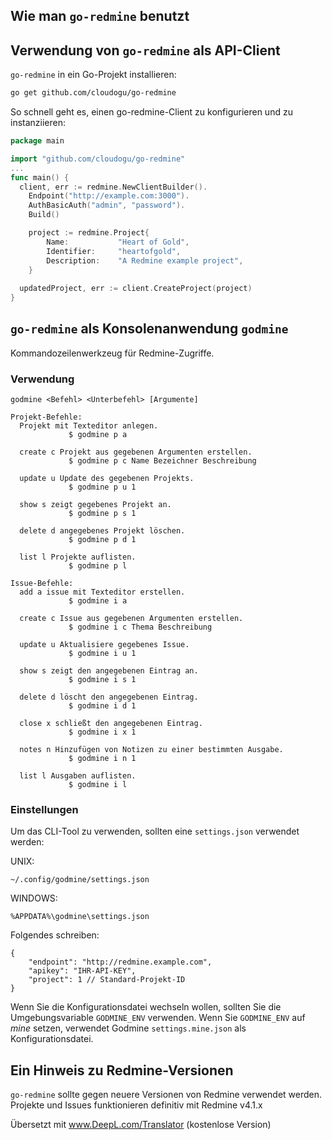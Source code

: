 ## Wie man `go-redmine` benutzt

## Verwendung von `go-redmine` als API-Client

`go-redmine` in ein Go-Projekt installieren:

```bash
go get github.com/cloudogu/go-redmine
```

So schnell geht es, einen go-redmine-Client zu konfigurieren und zu instanziieren:

```go
package main

import "github.com/cloudogu/go-redmine"
...
func main() {
  client, err := redmine.NewClientBuilder().
    Endpoint("http://example.com:3000").
  	AuthBasicAuth("admin", "password").
  	Build()

	project := redmine.Project{
		Name:           "Heart of Gold",
		Identifier:     "heartofgold",
		Description:    "A Redmine example project",
	}
  
  updatedProject, err := client.CreateProject(project)
}
```

## `go-redmine` als Konsolenanwendung `godmine`

Kommandozeilenwerkzeug für Redmine-Zugriffe.

### Verwendung

    godmine <Befehl> <Unterbefehl> [Argumente]
    
    Projekt-Befehle:
      Projekt mit Texteditor anlegen.
                 $ godmine p a
    
      create c Projekt aus gegebenen Argumenten erstellen.
                 $ godmine p c Name Bezeichner Beschreibung
    
      update u Update des gegebenen Projekts.
                 $ godmine p u 1
    
      show s zeigt gegebenes Projekt an.
                 $ godmine p s 1
    
      delete d angegebenes Projekt löschen.
                 $ godmine p d 1
    
      list l Projekte auflisten.
                 $ godmine p l
    
    Issue-Befehle:
      add a issue mit Texteditor erstellen.
                 $ godmine i a
    
      create c Issue aus gegebenen Argumenten erstellen.
                 $ godmine i c Thema Beschreibung
    
      update u Aktualisiere gegebenes Issue.
                 $ godmine i u 1
    
      show s zeigt den angegebenen Eintrag an.
                 $ godmine i s 1
    
      delete d löscht den angegebenen Eintrag.
                 $ godmine i d 1
    
      close x schließt den angegebenen Eintrag.
                 $ godmine i x 1
    
      notes n Hinzufügen von Notizen zu einer bestimmten Ausgabe.
                 $ godmine i n 1
    
      list l Ausgaben auflisten.
                 $ godmine i l

### Einstellungen

Um das CLI-Tool zu verwenden, sollten eine `settings.json` verwendet werden:

UNIX:

    ~/.config/godmine/settings.json

WINDOWS:

    %APPDATA%\godmine\settings.json

Folgendes schreiben:

    {
    	"endpoint": "http://redmine.example.com",
    	"apikey": "IHR-API-KEY",
    	"project": 1 // Standard-Projekt-ID
    }

Wenn Sie die Konfigurationsdatei wechseln wollen, sollten Sie die Umgebungsvariable `GODMINE_ENV` verwenden.
Wenn Sie `GODMINE_ENV` auf *mine* setzen, verwendet Godmine `settings.mine.json` als Konfigurationsdatei.

## Ein Hinweis zu Redmine-Versionen

`go-redmine` sollte gegen neuere Versionen von Redmine verwendet werden. Projekte und Issues funktionieren definitiv mit Redmine v4.1.x

Übersetzt mit www.DeepL.com/Translator (kostenlose Version)